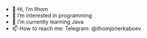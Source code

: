 - 👋 Hi, I’m Ilhom
- 👀 I’m interested in programming
- 🌱 I’m currently learning Java
- 📫 How to reach me: Telegram: @ilhomjonerkaboev
